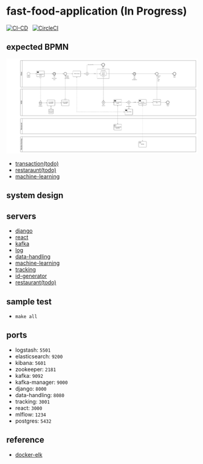 # fast-food-application (In Progress)

[![CI-CD](https://github.com/sammiee5311/fast-food-application/actions/workflows/CI-CD.yml/badge.svg?branch=main)](https://github.com/sammiee5311/fast-food-application/actions/workflows/CI-CD.yml) &nbsp; [![CircleCI](https://circleci.com/gh/sammiee5311/fast-food-application/tree/main.svg?style=svg)](https://circleci.com/gh/sammiee5311/fast-food-application/tree/main)

## expected BPMN

![](./images/order-bpmn.png)

- [transaction(todo)](https://github.com/sammiee5311/fast-food-application/tree/main)
- [restaraunt(todo)](https://github.com/sammiee5311/fast-food-application/tree/main)
- [machine-learning](https://github.com/sammiee5311/fast-food-application/tree/main/machine-learning-api)

## system design

## servers

- [django](https://github.com/sammiee5311/fast-food-application/tree/main/django)
- [react](https://github.com/sammiee5311/fast-food-application/tree/main/react)
- [kafka](https://github.com/sammiee5311/fast-food-application/tree/main/kafka)
- [log](https://github.com/sammiee5311/fast-food-application/tree/main/log)
- [data-handling](https://github.com/sammiee5311/fast-food-application/tree/main/data-handling)
- [machine-learning](https://github.com/sammiee5311/fast-food-application/tree/main/machine-learning-api)
- [tracking](https://github.com/sammiee5311/fast-food-application/tree/main/tracking)
- [id-generator](https://github.com/sammiee5311/fast-food-application/tree/main/id-generator)
- [restaurant(todo)](https://github.com/sammiee5311/fast-food-application/tree/main)

## sample test

- `make all`

## ports

- logstash: `5501`
- elasticsearch: `9200`
- kibana: `5601`
- zookeeper: `2181`
- kafka: `9092`
- kafka-manager: `9000`
- django: `8000`
- data-handling: `8080`
- tracking: `3001`
- react: `3000`
- mlflow: `1234`
- postgres: `5432`

## reference

- [docker-elk](https://github.com/deviantony/docker-elk)
